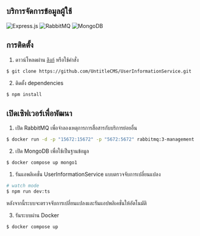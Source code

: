 ## บริการจัดการข้อมูลผู้ใช้

![Express.js](https://img.shields.io/badge/express.js-%23404d59.svg?style=for-the-badge&logo=express&logoColor=%2361DAFB)
![RabbitMQ](https://img.shields.io/badge/Rabbitmq-FF6600?style=for-the-badge&logo=rabbitmq&logoColor=white)
![MongoDB](https://img.shields.io/badge/MongoDB-%234ea94b.svg?style=for-the-badge&logo=mongodb&logoColor=white)

## การติดตั้ง

1. ดาวน์โหลดผ่าน [ลิงก์](https://github.com/UntitleCMS/UserInformationService/releases) หรือใช้คำสั่ง

```bash
$ git clone https://github.com/UntitleCMS/UserInformationService.git
```

2. ติดตั้ง dependencies

```bash
$ npm install
```

## เปิดเซิฟเวอร์เพื่อพัฒนา

1. เปิด RabbitMQ เพื่อจำลองเหตุการการสื่อสารกับบริการย่อยอื่น

```bash
$ docker run -d -p "15672:15672" -p "5672:5672" rabbitmq:3-management
```

2. เปิด MongoDB เพื่อใช้เป็นฐานข้อมูล

```bash
$ docker compose up mongo1
```


1. รันแอพลิเคชั่น UserInformationService แบบตรวจจับการเปลี่ยนแปลง

```bash
# watch mode
$ npm run dev:ts
```

หลังจากนี้ระบบจะตรวจจับการเปลี่ยนแปลงและรันแอปพลิเคชั่นให้อัตโนมัติ

3. รันระบบผ่าน Docker

```bash
$ docker compose up
```
